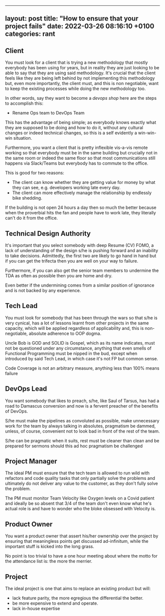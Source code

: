 
---
layout: post
title:  "How to ensure that your project fails"
date:   2022-03-26 08:16:10 +0100
categories: rant
---

## Client

You must look for a client that is trying a new methodology that mostly everybody has been using for years, but in reality they are just looking to be able to say that they are using said methodology.  It's crucial that the client feels like they are being left behind by not implementing this methodology but, even more importantly, the client must, and this is non negotiable, want to keep the existing processes while doing the new methodology too.

In other words, say they want to become a _devops shop_ here are the steps to accomplish this:

- Rename Ops team to DevOps Team

This has the advantage of being simple; as everybody knows exactly what they are supposed to be doing and how to do it, without any cultural changes or indeed technical changes, so this is a self evidently a win-win-win situation.

Furthermore, you want a client that is pretty inflexible vis-a-vis remote working so that everybody must be in the same building but crucially not in the same room or indeed the same floor so that most communications still happens via Slack/Teams but everybody has to commute to the office.

This is good for two reasons:

- The client can know whether they are getting value for money by what they can see, e.g. developers working late every day. 
- The client can more effectively manage the relationship by endlessly bike shedding.

If the building is not open 24 hours a day then so much the better because when the proverbial hits the fan and people have to work late, they literally can't do it from the office.


## Technical Design Authority

It's important that you select somebody with deep Resume (CV) FOMO, a lack of understanding of the design s/he is pushing forward and an inability to take decisions. Admittedly, the first two are likely to go hand in hand but if you can get the trifecta then you are well on your way to failure.

Furthermore, if you can also get the senior team members to undermine the TDA as often as possible then you are home and dry.

Even better if the undermining comes from a similar position of ignorance and is not backed by any experience.

## Tech Lead

You must look for somebody that has been through the wars so that s/he is very cynical, has a lot of lessons learnt from other projects in the same capacity, which will be applied regardless of applicability and, this is non-negotiable, absolute adherence to OOP dogma.

Uncle Bob is GOD and SOLID is Gospel, which as its name indicates, must not be questioned under any circumstance, anything that even smells of Functional Programming must be nipped in the bud, except when introduced by said Tech Lead, in which case it's not FP but common sense.

Code Coverage is not an arbitrary measure, anything less than 100% means failure


## DevOps Lead

You want somebody that likes to preach, s/he, like Saul of Tarsus, has had a road to Damascus conversion and now is a fervent preacher of the benefits of DevOps. 

S/he must make the pipelines as convoluted as possible, make unnecessary work for the team by always talking in absolutes,  pragmatism be dammed, unless, of course, convenient not to look bad in front of the rest of the team. 

S/he can be pragmatic when it suits, rest must be cleaner than clean and be prepared for sermons should this ad hoc pragmatism be challenged


## Project Manager

The ideal PM must ensure that the tech team is allowed to run wild with refactors and code quality tasks that only partially solve the problems and ultimately do not deliver any value to the customer, as they don't fully solve the problem.  

The PM must monitor Team Velocity like Oxygen levels on a Covid patient and ideally be so absent that 3/4 of the team don't even know what he's actual role is and have to wonder who the bloke obsessed with Velocity is.

## Product Owner

You want a product owner that assert his/her ownership over the project by ensuring that meaningless points get discussed ad-infinitum, while the important stuff is kicked into the long grass.

No point is too trivial to have a one hour meeting about where the motto for the attendance list is: the more the merrier.


## Project

The ideal project is one that aims to replace an existing product but will:

- lack feature parity, the more egregious the differential the better.
- be more expensive to extend and operate.
- lack in-house expertise



